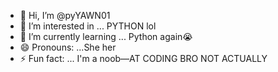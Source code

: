 - 👋 Hi, I’m @pyYAWN01
- 👀 I’m interested in ... PYTHON lol
- 🌱 I’m currently learning ... Python again😭
- 😄 Pronouns: ...She her
- ⚡ Fun fact: ... I'm a noob—AT CODING BRO NOT ACTUALLY

<!---
pyYAWN01/pyYAWN01 is a ✨ special ✨ repository because its `README.md` (this file) appears on your GitHub profile.
You can click the Preview link to take a look at your changes.
--->
